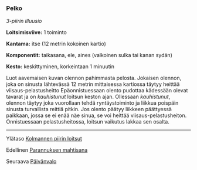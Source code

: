 ### Pelko

*3-piirin illuusio* 

**Loitsimisviive:** 1 toiminto

**Kantama:** itse (12 metrin kokoinen kartio)

**Komponentit:** taikasana, ele, aines (valkoinen sulka tai kanan sydän)

**Kesto:** keskittyminen, korkeintaan 1 minuutin

Luot aavemaisen kuvan olennon pahimmasta pelosta. Jokaisen olennon, joka on sinusta lähtevässä 12 metrin mittaisessa kartiossa täytyy heittää viisaus-pelastusheitto Epäonnistuessaan olento pudottaa kädessään olevat tavarat ja on *kauhistunut* loitsun keston ajan. Ollessaan *kauhistunut*, olennon täytyy joka vuorollaan tehdä ryntäystoiminto ja liikkua poispäin sinusta turvallista reittiä pitkin. Jos olento päätyy liikkeen päättyessä paikkaan, jossa se ei enää näe sinua, se voi heittää viisaus-pelastusheiton. Onnistuessaan pelastusheitossa, loitsun vaikutus lakkaa sen osalta.

----

Ylätaso [Kolmannen piirin loitsut](3_piirin_loitsut.md)

Edellinen [Parannuksen mahtisana](Parannuksen_mahtisana.md)

Seuraava [Päivänvalo](Päivänvalo.md)

